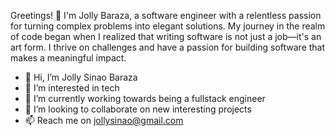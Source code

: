 Greetings! 👋 I'm Jolly Baraza, a software engineer with a relentless passion for turning complex problems into elegant solutions. My journey in the realm of code began when I realized that writing software is not just a job—it's an art form.
 I thrive on challenges and have a passion for building software that makes a meaningful impact.

- 👋 Hi, I’m Jolly Sinao Baraza
- 👀 I’m interested in tech
- 🌱 I’m currently working towards being a fullstack engineer
- 💞️ I’m looking to collaborate on new interesting projects
- 📫 Reach me on jollysinao@gmail.com


